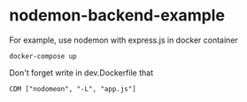 # nodemon-backend-example
For example, use nodemon with express.js in docker container
```
docker-compose up 
```

Don't forget write in dev.Dockerfile that
```
CDM ["nodomeon", "-L", "app.js"]
```
